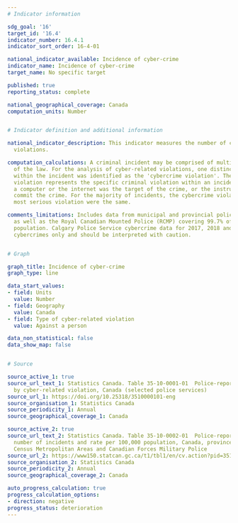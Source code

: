```yaml
---
# Indicator information

sdg_goal: '16'
target_id: '16.4'
indicator_number: 16.4.1
indicator_sort_order: 16-4-01

national_indicator_available: Incidence of cyber-crime
indicator_name: Incidence of cyber-crime
target_name: No specific target

published: true
reporting_status: complete

national_geographical_coverage: Canada
computation_units: Number


# Indicator definition and additional information

national_indicator_description: This indicator measures the number of cyber-related
  violations.

computation_calculations: A criminal incident may be comprised of multiple violations
  of the law. For the analysis of cyber-related violations, one distinct violation
  within the incident was identified as the 'cybercrime violation'. The cybercrime
  violation represents the specific criminal violation within an incident in which
  a computer or the internet was the target of the crime, or the instrument used to
  commit the crime. For the majority of incidents, the cybercrime violation and the
  most serious violation were the same.

comments_limitations: Includes data from municipal and provincial police services
  as well as the Royal Canadian Mounted Police (RCMP) covering 99.7% of the Canadian
  population. Calgary Police Service cybercrime data for 2017, 2018 and 2019 are suspected
  cybercrimes only and should be interpreted with caution.


# Graph

graph_title: Incidence of cyber-crime
graph_type: line

data_start_values:
- field: Units
  value: Number
- field: Geography
  value: Canada
- field: Type of cyber-related violation
  value: Against a person

data_non_statistical: false
data_show_map: false


# Source

source_active_1: true
source_url_text_1: Statistics Canada. Table 35-10-0001-01  Police-reported cybercrime,
  by cyber-related violation, Canada (selected police services)
source_url_1: https://doi.org/10.25318/3510000101-eng
source_organisation_1: Statistics Canada
source_periodicity_1: Annual
source_geographical_coverage_1: Canada

source_active_2: true
source_url_text_2: Statistics Canada. Table 35-10-0002-01  Police-reported cybercrime, 
  number of incidents and rate per 100,000 population, Canada, provinces, territories, 
  Census Metropolitan Areas and Canadian Forces Military Police
source_url_2: https://www150.statcan.gc.ca/t1/tbl1/en/cv.action?pid=3510000201
source_organisation_2: Statistics Canada
source_periodicity_2: Annual
source_geographical_coverage_2: Canada

auto_progress_calculation: true
progress_calculation_options:
- direction: negative
progress_status: deterioration
---
```

